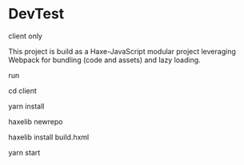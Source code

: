 # DevTest
client only

This project is build as a Haxe-JavaScript modular project leveraging Webpack for bundling (code and assets) and lazy loading.

run 

cd client

yarn install

haxelib newrepo

haxelib install build.hxml

yarn start
